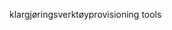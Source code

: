 <span data-ttu-id="64b05-101">klargjøringsverktøy</span><span class="sxs-lookup"><span data-stu-id="64b05-101">provisioning tools</span></span>